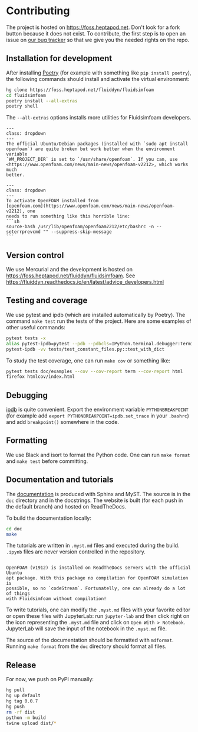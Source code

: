 # Contributing

The project is hosted on <https://foss.heptapod.net>. Don't look for a fork button
because it does not exist. To contribute, the first step is to open an issue on
[our bug tracker](https://foss.heptapod.net/fluiddyn/fluidsimfoam/-/issues) so that we
give you the needed rights on the repo.

## Installation for development

After installing [Poetry] (for example with something like `pip install poetry`), the
following commands should install and activate the virtual environment:

```sh
hg clone https://foss.heptapod.net/fluiddyn/fluidsimfoam
cd fluidsimfoam
poetry install --all-extras
poetry shell
```

The `--all-extras` options installs more utilities for Fluidsimfoam developers.

```{admonition} Note on installing OpenFOAM on Ubuntu/Debian
---
class: dropdown
---
The official Ubuntu/Debian packages (installed with `sudo apt install
openfoam`) are quite broken but work better when the environment variable
`WM_PROJECT_DIR` is set to `/usr/share/openfoam`. If you can, use
<https://www.openfoam.com/news/main-news/openfoam-v2212>, which works much
better.

```

````{admonition} Note on activating OpenFOAM with Xonsh
---
class: dropdown
---
To activate OpenFOAM installed from
[openfoam.com](https://www.openfoam.com/news/main-news/openfoam-v2212), one
needs to run something like this horrible line:
```sh
source-bash /usr/lib/openfoam/openfoam2212/etc/bashrc -n --seterrprevcmd "" --suppress-skip-message
```

````

## Version control

We use Mercurial and the development is hosted on
<https://foss.heptapod.net/fluiddyn/fluidsimfoam>. See
<https://fluiddyn.readthedocs.io/en/latest/advice_developers.html>

## Testing and coverage

We use pytest and ipdb (which are installed automatically by Poetry). The command
`make test` run the tests of the project. Here are some examples of other useful
commands:

```sh
pytest tests -x
alias pytest-ipdb=pytest --pdb --pdbcls=IPython.terminal.debugger:TerminalPdb
pytest-ipdb -vv tests/test_constant_files.py::test_with_dict
```

To study the test coverage, one can run `make cov` or something like:

```sh
pytest tests doc/examples --cov --cov-report term --cov-report html
firefox htmlcov/index.html
```

## Debugging

[ipdb](https://github.com/gotcha/ipdb) is quite convenient. Export the environment
variable `PYTHONBREAKPOINT` (for example add `export PYTHONBREAKPOINT=ipdb.set_trace` in
your `.bashrc`) and add `breakpoint()` somewhere in the code.

## Formatting

We use Black and isort to format the Python code. One can run `make format` and
`make test` before committing.

## Documentation and tutorials

The [documentation](https://fluidsimfoam.readthedocs.io) is produced with Sphinx and
MyST. The source is in the `doc` directory and in the docstrings. The website is built
(for each push in the default branch) and hosted on ReadTheDocs.

To build the documentation locally:

```sh
cd doc
make
```

The tutorials are written in `.myst.md` files and executed during the build. `.ipynb`
files are never version controlled in the repository.

```{warning}

OpenFOAM (v1912) is installed on ReadTheDocs servers with the official Ubuntu
apt package. With this package no compilation for OpenFOAM simulation is
possible, so no `codeStream`. Fortunatelly, one can already do a lot of things
with Fluidsimfoam without compilation!

```

To write tutorials, one can modify the `.myst.md` files with your favorite editor or open
these files with JupyterLab: run `jupyter-lab` and then click right on the icon
representing the `.myst.md` file and click on `Open With > Notebook`. JupyterLab will
save the input of the notebook in the `.myst.md` file.

The source of the documentation should be formatted with `mdformat`. Running
`make format` from the `doc` directory should format all files.

## Release

For now, we push on PyPI manually:

```sh
hg pull
hg up default
hg tag 0.0.7
hg push
rm -rf dist
python -m build
twine upload dist/*
```

[poetry]: https://python-poetry.org/docs/
